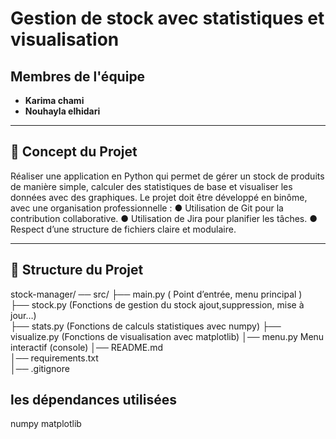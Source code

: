 # Gestion de stock avec statistiques et visualisation 

## Membres de l'équipe

- **Karima chami**
- **Nouhayla elhidari**

---

## 📝 Concept du Projet

Réaliser une application en Python qui permet de gérer un stock de produits de manière 
simple, calculer des statistiques de base et visualiser les données avec des graphiques. 
Le projet doit être développé en binôme, avec une organisation professionnelle : 
● Utilisation de Git pour la contribution collaborative. 
● Utilisation de Jira pour planifier les tâches. 
● Respect d’une structure de fichiers claire et modulaire.

---

## 📂 Structure du Projet

stock-manager/ 
── src/ 
├── main.py ( Point d’entrée, menu principal )    
├── stock.py (Fonctions de gestion du stock ajout,suppression, mise à jour…)                 
├── stats.py (Fonctions de calculs statistiques avec numpy)
├── visualize.py (Fonctions de visualisation avec matplotlib) 
│── menu.py  Menu interactif (console)
│── README.md            
│── requirements.txt     
│── .gitignore 

## les dépendances utilisées
numpy
matplotlib
